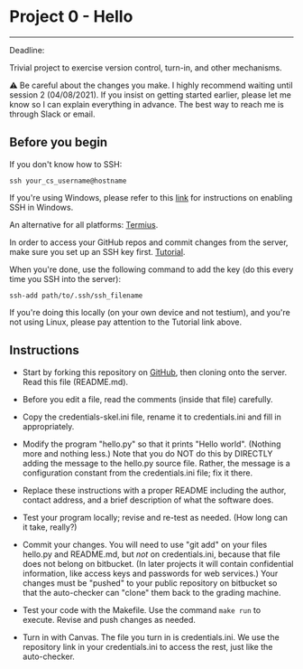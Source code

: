 # Project 0 - Hello
-------------

Deadline: 

Trivial project to exercise version control, turn-in, and other mechanisms.

:warning: Be careful about the changes you make.
I highly recommend waiting until session 2 (04/08/2021).
If you insist on getting started earlier, please let me know
so I can explain everything in advance.
The best way to reach me is through Slack or email.

## Before you begin

If you don't know how to SSH:

```
ssh your_cs_username@hostname
```

If you're using Windows, please refer to this [link](https://www.howtogeek.com/336775/how-to-enable-and-use-windows-10s-built-in-ssh-commands/) for instructions on enabling SSH in Windows.

An alternative for all platforms: [Termius](https://termius.com/).

In order to access your GitHub repos and commit changes from the server,
make sure you set up an SSH key first. 
[Tutorial](https://docs.github.com/en/github/authenticating-to-github/generating-a-new-ssh-key-and-adding-it-to-the-ssh-agent).

When you're done, use the following command to add the key (do this every time you SSH into the server):
```
ssh-add path/to/.ssh/ssh_filename
```
If you're doing this locally (on your own device and not testium), and you're not using Linux, please pay attention to the Tutorial link above.

## Instructions

- Start by forking this repository on
[GitHub](https://github.com/alihassanijr/UOCIS322-P0),
then cloning onto the server. Read this file (README.md). 
  
- Before you edit a file, read the comments (inside that file) carefully.

- Copy the credentials-skel.ini file, rename it to credentials.ini and fill in
  appropriately.

- Modify the program "hello.py" so that it prints "Hello
  world". (Nothing more and nothing less.)  Note that you do NOT do
  this by DIRECTLY adding the message to the hello.py source file.
  Rather, the message is a configuration constant from the credentials.ini file;
  fix it there.

- Replace these instructions with a proper README including the
   author, contact address, and a brief description of what the
   software does.

- Test your program locally; revise and re-test as needed. (How long
  can it take, really?)

- Commit your changes. You will need to use "git add" on your files
   hello.py and README.md, but *not* on credentials.ini, because that
   file does not belong on bitbucket.  (In later projects it will contain
   confidential information, like access keys and passwords for web
   services.)  Your changes must be "pushed" to your public repository
   on bitbucket so that the auto-checker can "clone" them back to the
   grading machine.

- Test your code with the Makefile. Use the command ``make run`` to execute.
Revise and push changes as needed.

- Turn in with Canvas. The file you turn in is credentials.ini. We
   use the repository link in your credentials.ini to access the rest,
   just like the auto-checker.
